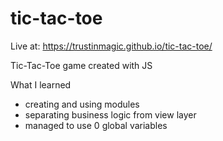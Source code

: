 # tic-tac-toe

Live at: https://trustinmagic.github.io/tic-tac-toe/

Tic-Tac-Toe game created with JS

What I learned

- creating and using modules
- separating business logic from view layer
- managed to use 0 global variables
